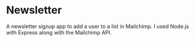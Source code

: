 # Newsletter
A newsletter signup app to add a user to a list in Mailchimp. I used Node.js with Express along with the Mailchimp API.
